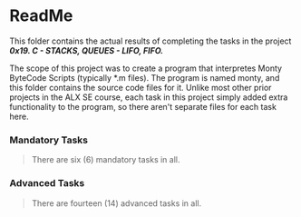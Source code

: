 # ReadMe

This folder contains the actual results of completing the tasks in the project ___0x19. C - STACKS, QUEUES - LIFO, FIFO.___

The scope of this project was to create a program that interpretes Monty ByteCode Scripts (typically *.m files). The program is named monty, and this folder contains the source code files for it. Unlike most other prior projects in the ALX SE course, each task in this project simply added extra functionality to the program, so there aren't separate files for each task here.

### Mandatory Tasks
> There are six (6) mandatory tasks in all.

### Advanced Tasks
> There are fourteen (14) advanced tasks in all.
